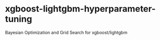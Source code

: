 # xgboost-lightgbm-hyperparameter-tuning
Bayesian Optimization and Grid Search for xgboost/lightgbm 
